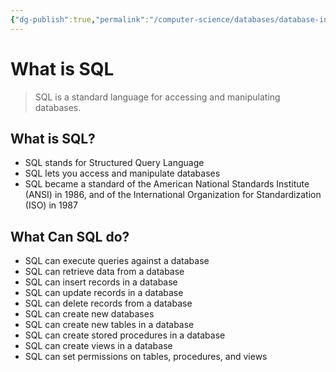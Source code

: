 ```yaml
---
{"dg-publish":true,"permalink":"/computer-science/databases/database-introduction/sql/","dgHomeLink":true,"dgPassFrontmatter":false}
---
```


# What is SQL

> SQL is a standard language for accessing and manipulating databases.

## What is SQL?
-   SQL stands for Structured Query Language
-   SQL lets you access and manipulate databases
-   SQL became a standard of the American National Standards Institute (ANSI) in 1986, and of the International Organization for Standardization (ISO) in 1987

## What Can SQL do?
-   SQL can execute queries against a database
-   SQL can retrieve data from a database
-   SQL can insert records in a database
-   SQL can update records in a database
-   SQL can delete records from a database
-   SQL can create new databases
-   SQL can create new tables in a database
-   SQL can create stored procedures in a database
-   SQL can create views in a database
-   SQL can set permissions on tables, procedures, and views